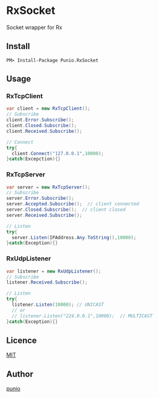 # RxSocket
Socket wrapper for Rx

## Install
```
PM> Install-Package Punio.RxSocket 
```

## Usage

### RxTcpClient
```cs
var client = new RxTcpClient();
// Subscribe
client.Error.Subscribe();
client.Closed.Subscribe();
client.Received.Subscribe();

// Connect
try{
  client.Connect("127.0.0.1",10000);
}catch(Excepction){}
```

### RxTcpServer
```cs
var server = new RxTcpServer();
// Subscribe
server.Error.Subscribe();
server.Accepted.Subscribe();  // client connected
server.Closed.Subscribe();  // client closed
server.Received.Subscribe();

// Listen
try{
  server.Listen(IPAddress.Any.ToString(),10000);
}catch(Exception){}
```

### RxUdpListener
```cs
var listener = new RxUdpListener();
// Subscribe
listener.Received.Subscribe();

// Listen
try{
  listener.Listen(10000); // UNICAST
  // or 
  // listener.Listen("224.0.0.1",10000);  // MULTICAST
}catch(Exception){}
```


## Licence
[MIT](https://github.com/punio/RxSocket/blob/master/LICENSE)


## Author
[punio](https://github.com/punio)
